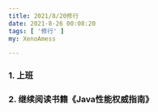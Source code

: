 ```yaml
---
title: 2021/8/20修行
date: 2021-8-26 00:08:20
tags: [ '修行' ]
my: XenoAmess

---
```


### 1. 上班

### 2. 继续阅读书籍《Java性能权威指南》
